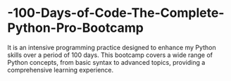 # -100-Days-of-Code-The-Complete-Python-Pro-Bootcamp
It is an intensive programming practice designed to enhance my Python skills over a period of 100 days. This bootcamp covers a wide range of Python concepts, from basic syntax to advanced topics, providing a comprehensive learning experience. 

